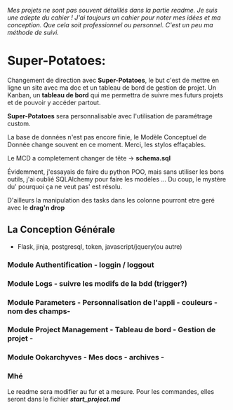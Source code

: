 *Mes projets ne sont pas souvent détaillés dans la partie readme. Je suis une adepte du cahier ! J'ai toujours un cahier pour noter mes idées et ma conception. Que cela soit professionnel ou personnel. C'est un peu ma méthode de suivi.*


# Super-Potatoes:

Changement de direction avec **Super-Potatoes**, le but c'est de mettre en ligne un site avec ma doc et un tableau de bord de gestion de projet. 
Un Kanban, un **tableau de bord** qui me permettra de suivre mes futurs projets et de pouvoir y accéder partout.

**Super-Potatoes** sera personnalisable avec l'utilisation de paramétrage custom.

La base de données n'est pas encore finie, le Modèle Conceptuel de Donnée change souvent en ce moment. Merci, les stylos effaçables.

Le MCD a completement changer de tête -> **schema.sql**

Évidemment, j'essayais de faire du python POO, mais sans utiliser les bons outils, j'ai oublié SQLAlchemy pour faire les modèles ... Du coup, le mystère du' pourquoi ça ne veut pas' est résolu.

D'ailleurs la manipulation des tasks dans les colonne pourront etre geré avec le **drag'n drop**

## La Conception Générale

 * Flask, jinja, postgresql, token, javascript/jquery(ou autre)

### Module Authentification - loggin / loggout
### Module Logs - suivre les modifs de la bdd (trigger?)
### Module Parameters - Personnalisation de l'appli - couleurs - nom des champs-
### Module Project Management - Tableau de bord - Gestion de projet -
### Module Ookarchyves - Mes docs - archives -

### Mhé
Le readme sera modifier au fur et a mesure. Pour les commandes, elles seront dans le fichier ***start_project.md***

